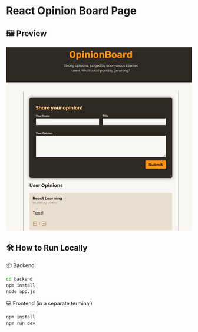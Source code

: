 # React Opinion Board Page

## 🖼️ Preview
![Preview](./Assets/ReactOpinionBoard.png)

## 🛠️ How to Run Locally
📦 Backend
```bash
cd backend
npm install
node app.js
```
💻 Frontend (in a separate terminal)
```bash
npm install
npm run dev
